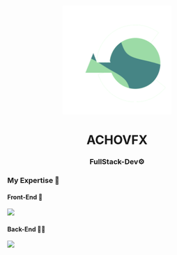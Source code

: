 <div align="center">
  <img src="./Logo.png" width="250px" />
  <h1>ACHOVFX</h1>
  <h3>FullStack-Dev⚙️</h3>
</div>
<h3>My Expertise 💪</h3>
<h4>Front-End 🎨</h4>
<img src="https://skillicons.dev/icons?i=html,css,js,react,vue,jquery,tailwind,bootstrap,github,git,ps"/>
<h4>Back-End 🧑‍💻</h4>
<img src="https://skillicons.dev/icons?i=php,nodejs"/>
<!--
**achovfx/achovfx** is a ✨ _special_ ✨ repository because its `README.md` (this file) appears on your GitHub profile.

Here are some ideas to get you started:

- 🔭 I’m currently working on ...
- 🌱 I’m currently learning ...
- 👯 I’m looking to collaborate on ...
- 🤔 I’m looking for help with ...
- 💬 Ask me about ...
- 📫 How to reach me: ...
- 😄 Pronouns: ...
- ⚡ Fun fact: ...
-->
